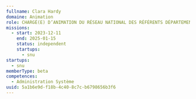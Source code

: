 ```yaml
---
fullname: Clara Hardy
domaine: Animation
role: CHARGÉ(E) D’ANIMATION DU RÉSEAU NATIONAL DES RÉFÉRENTS DÉPARTEMENTAUX ET D’ASSISTANCE AUX UTILISATEURS (RÉFÉRENTS ET STRUCTURES) DE LA PLATEFORME ADMIN
missions:
  - start: 2023-12-11
    end: 2025-01-15
    status: independent
    startups:
      - snu
startups:
  - snu
memberType: beta
competences:
  - Administration Système
uuid: 5a1b6e9d-f18b-4c40-8c7c-b6798656b3f6
---
```

